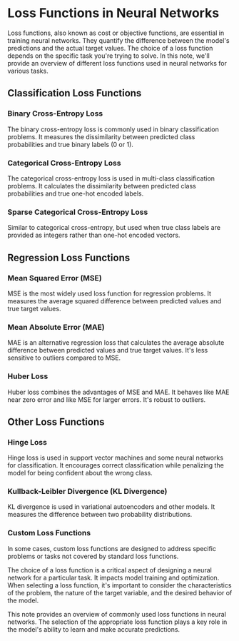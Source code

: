 
# Loss Functions in Neural Networks

Loss functions, also known as cost or objective functions, are essential in training neural networks. They quantify the difference between the model's predictions and the actual target values. The choice of a loss function depends on the specific task you're trying to solve. In this note, we'll provide an overview of different loss functions used in neural networks for various tasks.

## Classification Loss Functions

### Binary Cross-Entropy Loss

The binary cross-entropy loss is commonly used in binary classification problems. It measures the dissimilarity between predicted class probabilities and true binary labels (0 or 1).

### Categorical Cross-Entropy Loss

The categorical cross-entropy loss is used in multi-class classification problems. It calculates the dissimilarity between predicted class probabilities and true one-hot encoded labels.

### Sparse Categorical Cross-Entropy Loss

Similar to categorical cross-entropy, but used when true class labels are provided as integers rather than one-hot encoded vectors.

## Regression Loss Functions

### Mean Squared Error (MSE)

MSE is the most widely used loss function for regression problems. It measures the average squared difference between predicted values and true target values.

### Mean Absolute Error (MAE)

MAE is an alternative regression loss that calculates the average absolute difference between predicted values and true target values. It's less sensitive to outliers compared to MSE.

### Huber Loss

Huber loss combines the advantages of MSE and MAE. It behaves like MAE near zero error and like MSE for larger errors. It's robust to outliers.

## Other Loss Functions

### Hinge Loss

Hinge loss is used in support vector machines and some neural networks for classification. It encourages correct classification while penalizing the model for being confident about the wrong class.

### Kullback-Leibler Divergence (KL Divergence)

KL divergence is used in variational autoencoders and other models. It measures the difference between two probability distributions.

### Custom Loss Functions

In some cases, custom loss functions are designed to address specific problems or tasks not covered by standard loss functions.

The choice of a loss function is a critical aspect of designing a neural network for a particular task. It impacts model training and optimization. When selecting a loss function, it's important to consider the characteristics of the problem, the nature of the target variable, and the desired behavior of the model.

This note provides an overview of commonly used loss functions in neural networks. The selection of the appropriate loss function plays a key role in the model's ability to learn and make accurate predictions.

